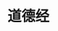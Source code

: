 # 道德经

<Article />

<script setup>
import Article from '../../../.vitepress/components/arts/Article.vue'
</script>
